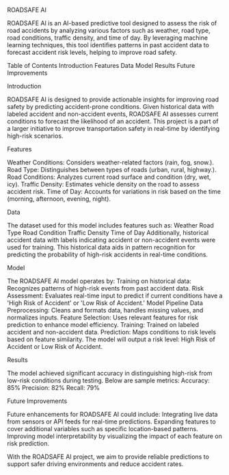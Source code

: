 
ROADSAFE AI

ROADSAFE AI is an AI-based predictive tool designed to assess the risk of road accidents by analyzing various factors such as weather, road type, road conditions, traffic density, and time of day. By leveraging machine learning techniques, this tool identifies patterns in past accident data to forecast accident risk levels, helping to improve road safety.

Table of Contents
Introduction
Features
Data
Model
Results
Future Improvements

Introduction

ROADSAFE AI is designed to provide actionable insights for improving road safety by predicting accident-prone conditions. Given historical data with labeled accident and non-accident events, ROADSAFE AI assesses current conditions to forecast the likelihood of an accident. This project is a part of a larger initiative to improve transportation safety in real-time by identifying high-risk scenarios.

Features

Weather Conditions: Considers weather-related factors (rain, fog, snow.).
Road Type: Distinguishes between types of roads (urban, rural, highway.).
Road Conditions: Analyzes current road surface and condition (dry, wet, icy).
Traffic Density: Estimates vehicle density on the road to assess accident risk.
Time of Day: Accounts for variations in risk based on the time (morning, afternoon, evening, night).

Data

The dataset used for this model includes features such as:
Weather
Road Type
Road Condition
Traffic Density
Time of Day
Additionally, historical accident data with labels indicating accident or non-accident events were used for training. This historical data aids in pattern recognition for predicting the probability of high-risk accidents in real-time conditions.

Model

The ROADSAFE AI model operates by:
Training on historical data: Recognizes patterns of high-risk events from past accident data.
Risk Assessment: Evaluates real-time input to predict if current conditions have a 'High Risk of Accident' or 'Low Risk of Accident.'
Model Pipeline
Data Preprocessing: Cleans and formats data, handles missing values, and normalizes inputs.
Feature Selection: Uses relevant features for risk prediction to enhance model efficiency.
Training: Trained on labeled accident and non-accident data.
Prediction: Maps conditions to risk levels based on feature similarity.
The model will output a risk level: High Risk of Accident or Low Risk of Accident.

Results

The model achieved significant accuracy in distinguishing high-risk from low-risk conditions during testing. Below are sample metrics:
Accuracy: 85%
Precision: 82%
Recall: 79%

Future Improvements

Future enhancements for ROADSAFE AI could include:
Integrating live data from sensors or API feeds for real-time predictions.
Expanding features to cover additional variables such as specific location-based patterns.
Improving model interpretability by visualizing the impact of each feature on risk prediction.

With the ROADSAFE AI project, we aim to provide reliable predictions to support safer driving environments and reduce accident rates.
